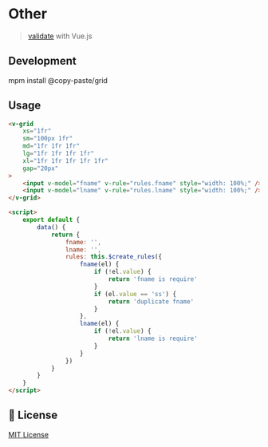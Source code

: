 # Other

> <a href="https://github.com/mzabriskie/axios">validate</a> with Vue.js

## Development

mpm install @copy-paste/grid

## Usage

```html
<v-grid
    xs="1fr"
    sm="100px 1fr"
    md="1fr 1fr 1fr"
    lg="1fr 1fr 1fr 1fr"
    xl="1fr 1fr 1fr 1fr 1fr"
    gap="20px"
>
    <input v-model="fname" v-rule="rules.fname" style="width: 100%;" />
    <input v-model="lname" v-rule="rules.lname" style="width: 100%;" />
</v-grid>

<script>
    export default {
        data() {
            return {
                fname: '',
                lname: '',
                rules: this.$create_rules({
                    fname(el) {
                        if (!el.value) {
                            return 'fname is require'
                        }
                        if (el.value == 'ss') {
                            return 'duplicate fname'
                        }
                    },
                    lname(el) {
                        if (!el.value) {
                            return 'lname is require'
                        }
                    }
                })
            }
        }
    }
</script>
```

## 📑 License

[MIT License](./LICENSE)

